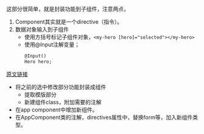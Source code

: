 这部分很简单，就是封装功能到子组件，注意两点，
1. Component其实就是一个directive（指令）。
2. 数据对象输入到子组件
    * 使用方括号标记子组件对象，`<my-hero [hero]="selected"></my-hero>`
    * 使用@Input注解变量； 
        ```dart
        @Input()
        Hero hero;
        ```
[原文链接](https://angulardart.dev/tutorial/toh-pt3)
* 将之前的选中修改部分功能封装成组件
    * 提取模版部分
    * 新建组件class，附加需要的注解
* 在app component中增加新组件。
* 在AppComponent类的注解，directives属性中，替换form等，加入新组件类型。
